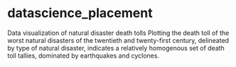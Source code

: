 # datascience_placement
Data visualization of natural disaster death tolls
Plotting the death toll of the worst natural disasters of the twentieth and twenty-first century, delineated by type of natural disaster, indicates a relatively homogenous set of death toll tallies, dominated by earthquakes and cyclones. 
